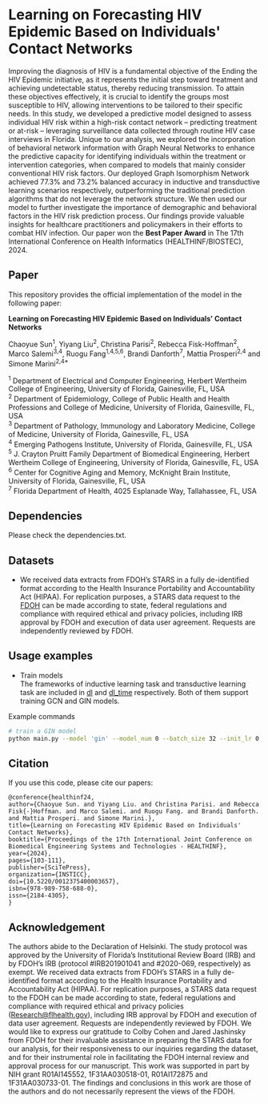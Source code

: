 # Learning on Forecasting HIV Epidemic Based on Individuals' Contact Networks

Improving the diagnosis of HIV is a fundamental objective of the Ending the HIV Epidemic initiative, as it represents the initial step toward treatment and achieving undetectable status, thereby reducing transmission. To attain these objectives effectively, it is crucial to identify the groups most susceptible to HIV, allowing interventions to be tailored to their specific needs. In this study, we developed a predictive model designed to assess individual HIV risk within a high-risk contact network – predicting treatment or at-risk – leveraging surveillance data collected through routine HIV case interviews in Florida. Unique to our analysis, we explored the incorporation of behavioral network information with Graph Neural Networks to enhance the predictive capacity for identifying individuals within the treatment or intervention categories, when compared to models that mainly consider conventional HIV risk factors. Our deployed Graph Isomorphism Network achieved 77.3% and 73.2% balanced accuracy in inductive and transductive learning scenarios respectively, outperforming the traditional prediction algorithms that do not leverage the network structure. We then used our model to further investigate the importance of demographic and behavioral factors in the HIV risk prediction process. Our findings provide valuable insights for healthcare practitioners and policymakers in their efforts to combat HIV infection. Our paper won the **Best Paper Award** in The 17th International Conference on Health Informatics (HEALTHINF/BIOSTEC), 2024.

## Paper
This repository provides the official implementation of the model in the following paper:

**Learning on Forecasting HIV Epidemic Based on Individuals' Contact Networks**

Chaoyue Sun<sup>1</sup>, Yiyang Liu<sup>2</sup>, Christina Parisi<sup>2</sup>, Rebecca Fisk-Hoffman<sup>2</sup>, Marco Salemi<sup>3,4</sup>, Ruogu Fang<sup>1,4,5,6</sup>, Brandi Danforth<sup>7</sup>, Mattia Prosperi<sup>2,4</sup> and Simone Marini<sup>2,4*</sup>

<sup>1</sup> Department of Electrical and Computer Engineering, Herbert Wertheim College of Engineering, University of Florida, Gainesville, FL, USA<br>
<sup>2</sup> Department of Epidemiology, College of Public Health and Health Professions and College of Medicine, University of Florida, Gainesville, FL, USA<br>
<sup>3</sup> Department of Pathology, Immunology and Laboratory Medicine, College of Medicine, University of Florida, Gainesville, FL, USA<br>
<sup>4</sup> Emerging Pathogens Institute, University of Florida, Gainesville, FL, USA<br>
<sup>5</sup> J. Crayton Pruitt Family Department of Biomedical Engineering, Herbert Wertheim College of Engineering, University of Florida, Gainesville, FL, USA<br>
<sup>6</sup> Center for Cognitive Aging and Memory, McKnight Brain Institute, University of Florida, Gainesville, FL, USA<br>
<sup>7</sup> Florida Department of Health, 4025 Esplanade Way, Tallahassee, FL, USA<br>

## Dependencies
Please check the dependencies.txt.

## Datasets
- We received data extracts from FDOH’s STARS in a fully de-identified format according to the Health Insurance Portability and Accountability Act (HIPAA). For replication purposes, a STARS data request to the [FDOH] can be made according to state, federal regulations and compliance with required ethical and privacy policies, including IRB approval by FDOH and execution of data user agreement. Requests are independently reviewed by FDOH.

## Usage examples
- Train models  
The frameworks of inductive learning task and transductive learning task are included in [dl] and [dl_time] respectively. Both of them support training GCN and GIN models. 

Example commands 
```sh
# train a GIN model
python main.py --model 'gin' --model_num 0 --batch_size 32 --init_lr 0.001 --min_lr 1e-6
```

## Citation
If you use this code, please cite our papers:
```
@conference{healthinf24,
author={Chaoyue Sun. and Yiyang Liu. and Christina Parisi. and Rebecca Fisk{-}Hoffman. and Marco Salemi. and Ruogu Fang. and Brandi Danforth. and Mattia Prosperi. and Simone Marini.},
title={Learning on Forecasting HIV Epidemic Based on Individuals' Contact Networks},
booktitle={Proceedings of the 17th International Joint Conference on Biomedical Engineering Systems and Technologies - HEALTHINF},
year={2024},
pages={103-111},
publisher={SciTePress},
organization={INSTICC},
doi={10.5220/0012375400003657},
isbn={978-989-758-688-0},
issn={2184-4305},
}
```

## Acknowledgement
The authors abide to the Declaration of Helsinki. The study protocol was approved by the University of Florida’s Institutional Review Board (IRB) and by FDOH’s IRB (protocol \#IRB201901041 and \#2020-069, respectively) as exempt. We received data extracts from FDOH’s STARS in a fully de-identified format according to the Health Insurance Portability and Accountability Act (HIPAA). For replication purposes, a STARS data request to the FDOH can be made according to state, federal regulations and compliance with required ethical and privacy policies (Research@flhealth.gov), including IRB approval by FDOH and execution of data user agreement. Requests are independently reviewed by FDOH. We would like to express our gratitude to Colby Cohen and Jared Jashinsky from FDOH for their invaluable assistance in preparing the STARS data for our analysis, for their responsiveness to our inquiries regarding the dataset, and for their instrumental role in facilitating the FDOH internal review and approval process for our manuscript. This work was supported in part by NIH grant R01AI145552, 1F31AA030518-01, R01AI172875 and 1F31AA030733-01. The findings and conclusions in this work are those of the authors and do not necessarily represent the views of the FDOH.

[//]: # (These are reference links used in the body of this note and get stripped out when the markdown processor does its job. There is no need to format nicely because it shouldn't be seen. Thanks SO - http://stackoverflow.com/questions/4823468/store-comments-in-markdown-syntax)
   [FDOH]: <Research@flhealth.gov>
   [dl]: <https://github.com/lab-smile/HIV_Risk_Pred/tree/main/dl>
   [dl_time]: <https://github.com/lab-smile/HIV_Risk_Pred/tree/main/dl_time>
